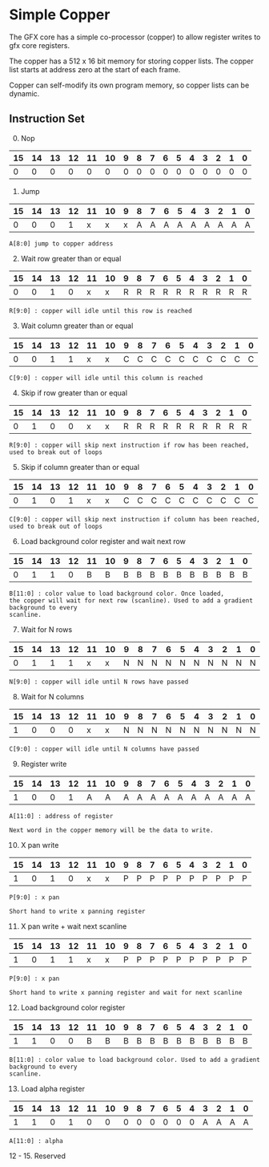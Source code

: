 Simple Copper
=============

The GFX core has a simple co-processor (copper) to allow register writes to gfx core registers.

The copper has a 512 x 16 bit memory for storing copper lists. The copper list starts at address zero at the start of each frame.

Copper can self-modify its own program memory, so copper lists can be dynamic.

Instruction Set
---------------

0. Nop 

  |15 | 14 | 13 | 12 | 11 | 10 | 9 | 8 | 7 | 6 | 5 | 4 | 3 | 2 | 1 | 0 |
  |---|----|----|----|----|----|---|---|---|---|---|---|---|---|---|---|
  |0  | 0  | 0  | 0  |  0 | 0  | 0 | 0 | 0 | 0 | 0 | 0 | 0 | 0 | 0 | 0 |



1. Jump

  |15 | 14 | 13 | 12 | 11 | 10 | 9 | 8 | 7 | 6 | 5 | 4 | 3 | 2 | 1 | 0 |
  |---|----|----|----|----|----|---|---|---|---|---|---|---|---|---|---|
  |0  | 0  | 0  | 1  | x  | x  | x | A | A | A | A | A | A | A | A | A |

    A[8:0] jump to copper address

2. Wait row greater than or equal


  |15 | 14 | 13 | 12 | 11 | 10 | 9 | 8 | 7 | 6 | 5 | 4 | 3 | 2 | 1 | 0 |
  |---|----|----|----|----|----|---|---|---|---|---|---|---|---|---|---|
  |0  | 0  | 1  | 0  | x  | x  | R | R | R | R | R | R | R | R | R | R |

    R[9:0] : copper will idle until this row is reached

3. Wait column greater than or equal


  |15 | 14 | 13 | 12 | 11 | 10 | 9 | 8 | 7 | 6 | 5 | 4 | 3 | 2 | 1 | 0 |
  |---|----|----|----|----|----|---|---|---|---|---|---|---|---|---|---|
  |0  | 0  | 1  | 1  | x  | x  | C | C | C | C | C | C | C | C | C | C |

    C[9:0] : copper will idle until this column is reached

4. Skip if row greater than or equal

  |15 | 14 | 13 | 12 | 11 | 10 | 9 | 8 | 7 | 6 | 5 | 4 | 3 | 2 | 1 | 0 |
  |---|----|----|----|----|----|---|---|---|---|---|---|---|---|---|---|
  |0  | 1  | 0  | 0  | x  | x  | R | R | R | R | R | R | R | R | R | R |

    R[9:0] : copper will skip next instruction if row has been reached, 
    used to break out of loops

5. Skip if column greater than or equal

  |15 | 14 | 13 | 12 | 11 | 10 | 9 | 8 | 7 | 6 | 5 | 4 | 3 | 2 | 1 | 0 |
  |---|----|----|----|----|----|---|---|---|---|---|---|---|---|---|---|
  |0  | 1  | 0  | 1  | x  | x  | C | C | C | C | C | C | C | C | C | C |

    C[9:0] : copper will skip next instruction if column has been reached,
    used to break out of loops

6. Load background color register and wait next row


  |15 | 14 | 13 | 12 | 11 | 10 | 9 | 8 | 7 | 6 | 5 | 4 | 3 | 2 | 1 | 0 |
  |---|----|----|----|----|----|---|---|---|---|---|---|---|---|---|---|
  |0  | 1  | 1  | 0  | B  | B  | B | B | B | B | B | B | B | B | B | B |

    B[11:0] : color value to load background color. Once loaded,
    the copper will wait for next row (scanline). Used to add a gradient background to every
    scanline.

7. Wait for N rows


  |15 | 14 | 13 | 12 | 11 | 10 | 9 | 8 | 7 | 6 | 5 | 4 | 3 | 2 | 1 | 0 |
  |---|----|----|----|----|----|---|---|---|---|---|---|---|---|---|---|
  |0  | 1  | 1  | 1  | x  | x  | N | N | N | N | N | N | N | N | N | N |

    N[9:0] : copper will idle until N rows have passed

8. Wait for N columns


  |15 | 14 | 13 | 12 | 11 | 10 | 9 | 8 | 7 | 6 | 5 | 4 | 3 | 2 | 1 | 0 |
  |---|----|----|----|----|----|---|---|---|---|---|---|---|---|---|---|
  |1  | 0  | 0  | 0  | x  | x  | N | N | N | N | N | N | N | N | N | N |

    C[9:0] : copper will idle until N columns have passed

9. Register write

  |15 | 14 | 13 | 12 | 11 | 10 | 9 | 8 | 7 | 6 | 5 | 4 | 3 | 2 | 1 | 0 |
  |---|----|----|----|----|----|---|---|---|---|---|---|---|---|---|---|
  |1  | 0  | 0  | 1  | A  | A  | A | A | A | A | A | A | A | A | A | A |

    A[11:0] : address of register

    Next word in the copper memory will be the data to write.

10. X pan write

  |15 | 14 | 13 | 12 | 11 | 10 | 9 | 8 | 7 | 6 | 5 | 4 | 3 | 2 | 1 | 0 |
  |---|----|----|----|----|----|---|---|---|---|---|---|---|---|---|---|
  |1  | 0  | 1  | 0 | x  | x  | P | P | P | P | P | P | P | P | P | P |

    P[9:0] : x pan
	
	Short hand to write x panning register

11. X pan write + wait next scanline

  |15 | 14 | 13 | 12 | 11 | 10 | 9 | 8 | 7 | 6 | 5 | 4 | 3 | 2 | 1 | 0 |
  |---|----|----|----|----|----|---|---|---|---|---|---|---|---|---|---|
  |1  | 0  | 1  | 1  | x  | x  | P | P | P | P | P | P | P | P | P | P |

    P[9:0] : x pan
	
	Short hand to write x panning register and wait for next scanline

12. Load background color register


  |15 | 14 | 13 | 12 | 11 | 10 | 9 | 8 | 7 | 6 | 5 | 4 | 3 | 2 | 1 | 0 |
  |---|----|----|----|----|----|---|---|---|---|---|---|---|---|---|---|
  |1  | 1  | 0  | 0  | B  | B  | B | B | B | B | B | B | B | B | B | B |

    B[11:0] : color value to load background color. Used to add a gradient background to every
    scanline.

13. Load alpha register


  |15 | 14 | 13 | 12 | 11 | 10 | 9 | 8 | 7 | 6 | 5 | 4 | 3 | 2 | 1 | 0 |
  |---|----|----|----|----|----|---|---|---|---|---|---|---|---|---|---|
  |1  | 1  | 0  | 1  | 0  | 0  | 0 | 0 | 0 | 0 | 0 | 0 | A | A | A | A |

    A[11:0] : alpha 



12 - 15. Reserved


